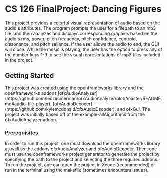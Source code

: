 # CS 126 FinalProject: Dancing Figures
This project provides a colorful visual representation of audio based on the audio's attributes. The program prompts the user for a filepath to an mp3 file, and then analyzes and displays corresponding graphics based on the audio's rms, power, pitch frequency, pitch confidence, centroid, dissonance, and pitch salience. If the user allows the audio to end, the GUI will close. While the music is playing, the user has the option to press any of the number keys 1-9 to see the visual representations of mp3 files included in the project. 

<h2>Getting Started</h2>
This project was created using the openframeworks library and the openframeworks addons [ofxAudioAnalyzer](https://github.com/leozimmerman/ofxAudioAnalyzer/blob/master/README.md#audio-file-player), [ofxAudioDecoder](https://github.com/kylemcdonald/ofxAudioDecoder), and ofxGui. The project was initially based off of the example-allAlgorithms from the ofxAudioAnalyzer addon. 

<h3>Prerequisites</h3>
In order to run this project, one must download the openframeworks library as well as the addons ofxAudioAnalyzer and ofxAudioDecoder. Then, one must use the openframeworks project generator to generate the project by specifying the path to the project and selecting the three required addons. To run the project, one can open the project in Xcode (recommended) or run in the terminal using the makefile (sometimes encounters issues).  
